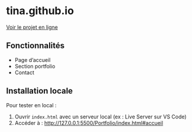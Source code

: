# tina.github.io

[Voir le projet en ligne](https://tina.github.io)
    
## Fonctionnalités
- Page d’accueil
- Section portfolio
- Contact

## Installation locale
Pour tester en local :
1. Ouvrir `index.html` avec un serveur local (ex : Live Server sur VS Code)
2. Accéder à : http://127.0.0.1:5500/Portfolio/index.html#accueil

